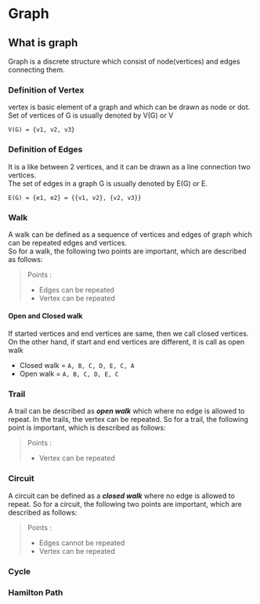 # Graph
## What is graph
Graph is a discrete structure which consist of node(vertices) and edges connecting them.

### Definition of Vertex
vertex is basic element of a graph and which can be drawn as node or dot.<br>
Set of vertices of G is usually denoted by V(G) or V

`V(G) = {v1, v2, v3}`


### Definition of Edges
It is a like between 2 vertices, and it can be drawn as a line connection two vertices.<br>
The set of edges in a graph G is usually denoted by E(G) or E.<br>

`E(G) = {e1, e2} = {{v1, v2}, {v2, v3}}`


### Walk
A walk can be defined as a sequence of vertices and edges of graph which can be repeated edges and vertices.<br>
So for a walk, the following two points are important, which are described as follows:<br>

> Points :
> * Edges can be repeated
> * Vertex can be repeated

#### Open and Closed walk
If started vertices and end vertices are same, then we call closed vertices. On the other hand, if start and end vertices are different, it is call as open walk
* Closed walk = `A, B, C, D, E, C, A`  
* Open walk = `A, B, C, D, E, C`


### Trail
A trail can be described as ***open walk*** which where no edge is allowed to repeat. In the trails, the vertex can be repeated.
So for a trail, the following point is important, which is described as follows:

> Points :
> * Vertex can be repeated

### Circuit
A circuit can be defined as a ***closed walk*** where no edge is allowed to repeat.
So for a circuit, the following two points are important, which are described as follows:
> Points : 
> * Edges cannot be repeated
> * Vertex can be repeated

### Cycle

### Hamilton Path